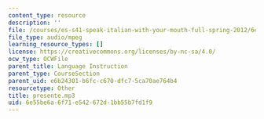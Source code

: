 ```yaml
---
content_type: resource
description: ''
file: /courses/es-s41-speak-italian-with-your-mouth-full-spring-2012/6e55be6a6f71e542672d1bb55b7fd1f9_presente.mp3
file_type: audio/mpeg
learning_resource_types: []
license: https://creativecommons.org/licenses/by-nc-sa/4.0/
ocw_type: OCWFile
parent_title: Language Instruction
parent_type: CourseSection
parent_uid: e6b24301-b6fc-c670-dfc7-5ca70ae764b4
resourcetype: Other
title: presente.mp3
uid: 6e55be6a-6f71-e542-672d-1bb55b7fd1f9
---
```

